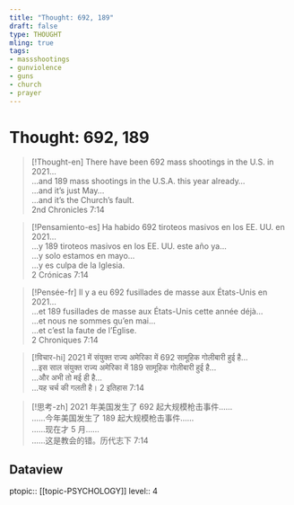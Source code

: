 ```yaml
---
title: "Thought: 692, 189"
draft: false
type: THOUGHT
mling: true
tags:
- massshootings
- gunviolence
- guns
- church
- prayer
---
```

# Thought: 692, 189
> [!Thought-en]
> There have been 692 mass shootings in the U.S. in 2021…</br>…and 189 mass shootings in the U.S.A. this year already…</br>…and it’s just May…</br>…and it’s the Church’s fault.</br>2nd Chronicles 7:14

> [!Pensamiento-es]
> Ha habido 692 tiroteos masivos en los EE. UU. en 2021…</br>…y 189 tiroteos masivos en los EE. UU. este año ya…</br>…y solo estamos en mayo…</br>…y es culpa de la Iglesia.</br>2 Crónicas 7:14

> [!Pensée-fr]
> Il y a eu 692 fusillades de masse aux États-Unis en 2021…</br>…et 189 fusillades de masse aux États-Unis cette année déjà…</br>…et nous ne sommes qu’en mai…</br>…et c’est la faute de l’Église.</br>2 Chroniques 7:14

>[!विचार-hi]
> 2021 में संयुक्त राज्य अमेरिका में 692 सामूहिक गोलीबारी हुई है…</br>…इस साल संयुक्त राज्य अमेरिका में 189 सामूहिक गोलीबारी हुई है…</br>…और अभी तो मई ही है…</br>…यह चर्च की गलती है। 2 इतिहास 7:14

> [!思考-zh]
> 2021 年美国发生了 692 起大规模枪击事件……</br>……今年美国发生了 189 起大规模枪击事件……</br>……现在才 5 月……</br>……这是教会的错。历代志下 7:14

## Dataview
ptopic:: [[topic-PSYCHOLOGY]]
level:: 4